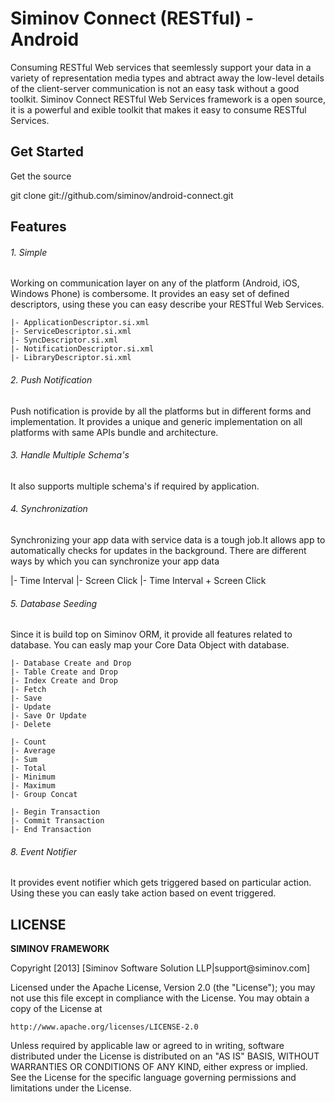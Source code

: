 Siminov Connect (RESTful) - Android
===================================================

Consuming RESTful Web services that seemlessly support your data in a variety of representation media types and abtract away the low-level details of the client-server communication is not an easy task without a good toolkit. Siminov Connect RESTful Web Services framework is a open source, it is a powerful and exible toolkit that makes it easy to consume RESTful Services.

Get Started
-----------
Get the source

  git clone git://github.com/siminov/android-connect.git
  
	
Features
--------

###### 1. Simple
Working on communication layer on any of the platform (Android, iOS, Windows Phone) is combersome. It provides an easy set of defined descriptors, using these you can easy describe your RESTful Web Services.

	|- ApplicationDescriptor.si.xml 
	|- ServiceDescriptor.si.xml
	|- SyncDescriptor.si.xml
	|- NotificationDescriptor.si.xml
	|- LibraryDescriptor.si.xml

###### 2. Push Notification
Push notification is provide by all the platforms but in different forms and implementation. It provides a unique and generic implementation on all platforms with same APIs bundle and architecture.

###### 3. Handle Multiple Schema's
It also supports multiple schema's if required by application.

###### 4. Synchronization
Synchronizing your app data with service data is a tough job.It allows app to automatically checks for updates in the background. There are different ways by which you can synchronize your app data

  |- Time Interval
  |- Screen Click
  |- Time Interval + Screen Click

###### 5. Database Seeding
Since it is build top on Siminov ORM, it provide all features related to database. You can easly map your Core Data Object with database.

	|- Database Create and Drop
	|- Table Create and Drop
	|- Index Create and Drop
	|- Fetch
	|- Save
	|- Update
	|- Save Or Update
	|- Delete
	
	|- Count
	|- Average
	|- Sum
	|- Total
	|- Minimum
	|- Maximum
	|- Group Concat
	
	|- Begin Transaction
	|- Commit Transaction
	|- End Transaction
	
	

###### 8. Event Notifier
It provides event notifier which gets triggered based on particular action. Using these you can easly take action based on event triggered.


LICENSE
-------

 
<b> SIMINOV FRAMEWORK </b>
 <p>
 Copyright [2013] [Siminov Software Solution LLP|support@siminov.com]
 
 Licensed under the Apache License, Version 2.0 (the "License");
 you may not use this file except in compliance with the License.
 You may obtain a copy of the License at
 
    http://www.apache.org/licenses/LICENSE-2.0
 
 Unless required by applicable law or agreed to in writing, software
 distributed under the License is distributed on an "AS IS" BASIS,
 WITHOUT WARRANTIES OR CONDITIONS OF ANY KIND, either express or implied.
 See the License for the specific language governing permissions and
 limitations under the License.

